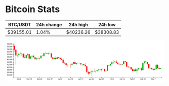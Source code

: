 # Bitcoin Stats

BTC/USDT|24h change|24h high|24h low|
|---|---|---|---|
|$39155.01|1.04%|$40236.26|$38308.83|

<img src="./chart.svg">

